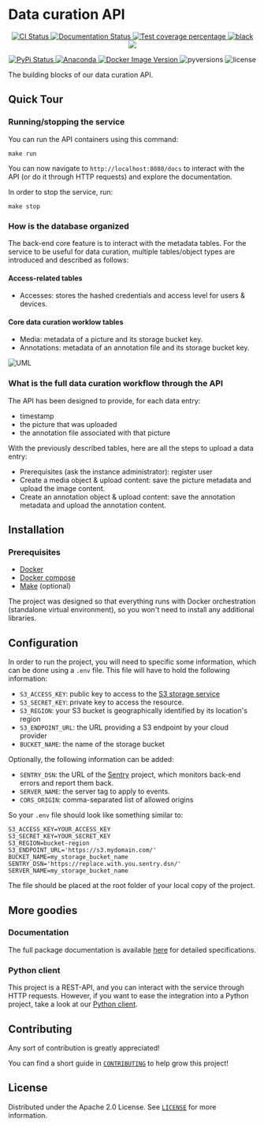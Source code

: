 # Data curation API

<p align="center">
  <a href="https://github.com/pyronear/pyro-storage/actions?query=workflow%3Abuilds">
    <img alt="CI Status" src="https://img.shields.io/github/actions/workflow/status/pyronear/pyro-storage/builds.yml?branch=main&label=CI&logo=github&style=flat-square">
  </a>
  <a href="http://pyronear-api.herokuapp.com/redoc">
    <img src="https://img.shields.io/github/actions/workflow/status/pyronear/pyro-storage/builds.yml?branch=main&label=docs&logo=read-the-docs&style=flat-square" alt="Documentation Status">
  </a>
  <a href="https://codecov.io/gh/pyronear/pyro-storage">
    <img src="https://img.shields.io/codecov/c/github/pyronear/pyro-storage.svg?logo=codecov&style=flat-square" alt="Test coverage percentage">
  </a>
  <a href="https://github.com/ambv/black">
    <img src="https://img.shields.io/badge/code%20style-black-000000.svg?style=flat-square" alt="black">
  </a>
  <a href="https://www.codacy.com/gh/pyronear/pyro-storage/dashboard?utm_source=github.com&amp;utm_medium=referral&amp;utm_content=pyronear/pyro-storage&amp;utm_campaign=Badge_Grade"><img src="https://app.codacy.com/project/badge/Grade/da9d595af69348b5882a6eec791a6acd"/></a>
</p>
<p align="center">
  <a href="https://pypi.org/project/pyrostorage/">
    <img src="https://img.shields.io/pypi/v/pyrostorage.svg?logo=python&logoColor=fff&style=flat-square" alt="PyPi Status">
  </a>
  <a href="https://anaconda.org/pyronear/pyrostorage">
    <img alt="Anaconda" src="https://img.shields.io/conda/vn/pyronear/pyrostorage?style=flat-square?style=flat-square&logo=Anaconda&logoColor=white&label=conda">
  </a>
  <a href="https://hub.docker.com/r/pyronear/pyro-storage">
    <img alt="Docker Image Version" src="https://img.shields.io/docker/v/pyronear/pyro-storage?style=flat-square&logo=Docker&logoColor=white&label=docker">
  </a>
  <img src="https://img.shields.io/pypi/pyversions/pyrostorage.svg?style=flat-square" alt="pyversions">
  <img src="https://img.shields.io/pypi/l/pyrostorage.svg?style=flat-square" alt="license">
</p>


The building blocks of our data curation API.

## Quick Tour

### Running/stopping the service

You can run the API containers using this command:

```shell
make run
```

You can now navigate to `http://localhost:8080/docs` to interact with the API (or do it through HTTP requests) and explore the documentation.

In order to stop the service, run:
```shell
make stop
```

### How is the database organized

The back-end core feature is to interact with the metadata tables. For the service to be useful for data curation, multiple tables/object types are introduced and described as follows:

#### Access-related tables

- Accesses: stores the hashed credentials and access level for users & devices.

#### Core data curation worklow tables

- Media: metadata of a picture and its storage bucket key.
- Annotations: metadata of an annotation file and its storage bucket key.

![UML](https://github.com/pyronear/pyro-storage/releases/download/v0.1.0/uml_diagram.png)

### What is the full data curation workflow through the API

The API has been designed to provide, for each data entry:
- timestamp
- the picture that was uploaded
- the annotation file associated with that picture

With the previously described tables, here are all the steps to upload a data entry:
- Prerequisites (ask the instance administrator): register user
- Create a media object & upload content: save the picture metadata and upload the image content.
- Create an annotation object & upload content: save the annotation metadata and upload the annotation content.

## Installation

### Prerequisites

- [Docker](https://docs.docker.com/engine/install/)
- [Docker compose](https://docs.docker.com/compose/)
- [Make](https://www.gnu.org/software/make/) (optional)

The project was designed so that everything runs with Docker orchestration (standalone virtual environment), so you won't need to install any additional libraries.

## Configuration

In order to run the project, you will need to specific some information, which can be done using a `.env` file.
This file will have to hold the following information:
- `S3_ACCESS_KEY`: public key to access to the [S3 storage service](https://docs.aws.amazon.com/powershell/latest/userguide/pstools-appendix-sign-up.html)
- `S3_SECRET_KEY`: private key to access the resource.
- `S3_REGION`: your S3 bucket is geographically identified by its location's region
- `S3_ENDPOINT_URL`: the URL providing a S3 endpoint by your cloud provider
- `BUCKET_NAME`: the name of the storage bucket

Optionally, the following information can be added:
- `SENTRY_DSN`: the URL of the [Sentry](https://sentry.io/) project, which monitors back-end errors and report them back.
- `SERVER_NAME`: the server tag to apply to events.
- `CORS_ORIGIN`: comma-separated list of allowed origins

So your `.env` file should look like something similar to:
```
S3_ACCESS_KEY=YOUR_ACCESS_KEY
S3_SECRET_KEY=YOUR_SECRET_KEY
S3_REGION=bucket-region
S3_ENDPOINT_URL='https://s3.mydomain.com/'
BUCKET_NAME=my_storage_bucket_name
SENTRY_DSN='https://replace.with.you.sentry.dsn/'
SERVER_NAME=my_storage_bucket_name
```

The file should be placed at the root folder of your local copy of the project.

## More goodies

### Documentation

The full package documentation is available [here](https://pyronear.org/pyro-storage) for detailed specifications.

### Python client

This project is a REST-API, and you can interact with the service through HTTP requests. However, if you want to ease the integration into a Python project, take a look at our [Python client](client).


## Contributing

Any sort of contribution is greatly appreciated!

You can find a short guide in [`CONTRIBUTING`](CONTRIBUTING.md) to help grow this project!



## License

Distributed under the Apache 2.0 License. See [`LICENSE`](LICENSE) for more information.
